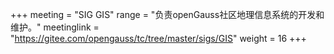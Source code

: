 +++
meeting = "SIG GIS"
range = "负责openGauss社区地理信息系统的开发和维护。"
meetinglink = "https://gitee.com/opengauss/tc/tree/master/sigs/GIS"
weight =  16
+++